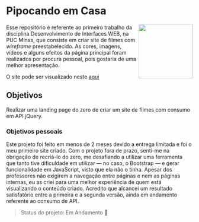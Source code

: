 # Pipocando em Casa

<img src="https://raw.githubusercontent.com/MarleneMoraes/pipocando-em-casa/main/img/Logo.png" width="146" align="right" /> Esse repositório é referente ao primeiro trabalho da disciplina Desenvolvimento de Interfaces WEB, na PUC Minas, que consiste em criar site de filmes com *wireframe* preestabelecido. As cores, imagens, vídeos e alguns efeitos da página principal foram realizados por procura pessoal, pois gostaria de uma melhor apresentação.

O site pode ser visualizado neste <a href="https://marlenemoraes.github.io/pipocando-em-casa">aqui</a>

## Objetivos
Realizar uma landing page do zero de criar um site de filmes com consumo em API jQuery. 

### Objetivos pessoais
Este projeto foi feito em menos de 2 meses devido a entrega limitada e foi o meu primeiro site criado. Com o projeto fora de prazo, senti-me na obrigação de recriá-lo do zero, me desafiando a utilizar uma ferramenta que tanto tive dificuldade em utilizar — no caso, o Bootstrap — e gerar funcionalidade em JavaScript, visto que ela não o tinha. Apesar dos professores não exigirem a navegação entre páginas e nem as páginas internas, eu as criei para uma melhor experiência de quem está visualizando o conteúdo criado.
Acredito que alcancei um resultado satisfatório entre a primeira e a segunda versão, ainda em andamento referente ao consumo de API.

> Status do projeto: Em Andamento :pencil:

